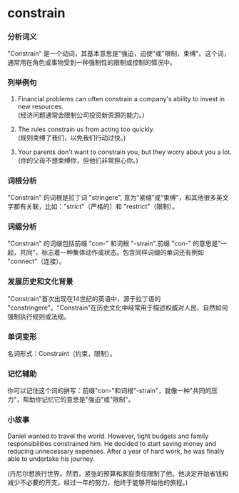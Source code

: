 # constrain

### 分析词义

  

"Constrain" 是一个动词，其基本意思是"强迫，迫使"或"限制，束缚"。这个词，通常用在角色或事物受到一种强制性的限制或控制的情况中。

  

### 列举例句

  

1.  Financial problems can often constrain a company's ability to invest in new resources.  
    (经济问题通常会限制公司投资新资源的能力。)
    
      
    
2.  The rules constrain us from acting too quickly.  
    (规则束缚了我们，以免我们行动过快。)
    
      
    
3.  Your parents don't want to constrain you, but they worry about you a lot.  
    (你的父母不想束缚你，但他们非常担心你。)
    
      
    

  

### 词根分析

  

"Constrain" 的词根是拉丁词 "stringere", 意为“紧缩”或“束缚”，和其他很多英文字都有关联，比如："strict"（严格的）和 "restrict"（限制）。

  

### 词缀分析

  

"Constrain" 的词缀包括前缀 "con-" 和词根 "-strain".前缀 "con-" 的意思是"一起，共同"，标志着一种集体动作或状态。包含同样词缀的单词还有例如 "connect"（连接）。

  

### 发展历史和文化背景

  

"Constrain"首次出现在14世纪的英语中，源于拉丁语的 "constringere"。“Constrain”在历史文化中经常用于描述权威对人民、自然如何强制执行规则或法规。

  

### 单词变形

  

名词形式：Constraint（约束，限制）。

  

### 记忆辅助

  

你可以记住这个词的拼写：前缀"con-"和词根"-strain"，就像一种"共同的压力"，帮助你记忆它的意思是"强迫"或"限制"。

  

### 小故事

  

Daniel wanted to travel the world. However, tight budgets and family responsibilities constrained him. He decided to start saving money and reducing unnecessary expenses. After a year of hard work, he was finally able to undertake his journey.

  

(丹尼尔想旅行世界。然而，紧张的预算和家庭责任限制了他。他决定开始省钱和减少不必要的开支。经过一年的努力，他终于能够开始他的旅程。)
